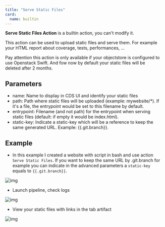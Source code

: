```yaml
---
title: "Serve Static Files"
card: 
  name: builtin
---
```


**Serve Static Files Action** is a builtin action, you can't modify it.

This action can be used to upload static files and serve them. For example your HTML report about coverage, tests, performances, ...

Pay attention this action is only available if your objectstore is configured to use Openstack Swift. And fow now by default your static files will be deleted after 2 months.

## Parameters
* name: Name to display in CDS UI and identify your static files
* path: Path where static files will be uploaded (example: mywebsite/*). If it's a file, the entrypoint would be set to this filename by default.
* entrypoint: Filename (and not path) for the entrypoint when serving static files (default: if empty it would be index.html).
* static-key: Indicate a static-key which will be a reference to keep the same generated URL. Example: {{.git.branch}}.

## Example

* In this example I created a website with script in bash and use action `Serve Static Files`. If you want to keep the same URL by .git.branch for example you can indicate in the advanced parameters a `static-key` equals to `{{.git.branch}}`.

![img](/images/workflows.pipelines.actions.builtin.serve-static-files-job.png)

* Launch pipeline, check logs

![img](/images/workflows.pipelines.actions.builtin.serve-static-files-logs.png)

* View your static files with links in the tab artifact

![img](/images/workflows.pipelines.actions.builtin.serve-static-files-tab.png)
